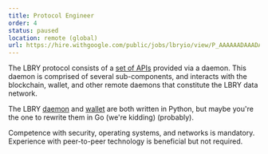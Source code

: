 ```yaml
---
title: Protocol Engineer
order: 4
status: paused
location: remote (global)
url: https://hire.withgoogle.com/public/jobs/lbryio/view/P_AAAAAADAAADALc6v5NkAOf?trackingTag=joinUs
---
```


The LBRY protocol consists of a [set of APIs](https://lbry.io/api) provided via a daemon. This daemon is comprised of several sub-components, and interacts with the blockchain, wallet, and other remote daemons that constitute the LBRY data network.

The LBRY [daemon](https://github.com/lbryio/lbry) and [wallet](https://github.com/lbryio/lbryum) are both written in Python, but maybe you're the one to rewrite them in Go (we're kidding) (probably).

Competence with security, operating systems, and networks is mandatory. Experience with peer-to-peer technology is beneficial but not required.
